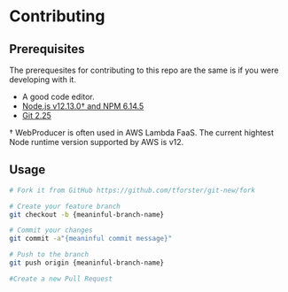 # Contributing

## Prerequisites

The prerequesites for contributing to this repo are the same is if you were developing with it.

- A good code editor.
- [Node.js v12.13.0&dagger; and NPM 6.14.5](https://nodejs.org/en/download/)
- [Git 2.25](https://git-scm.com/downloads)

&dagger; WebProducer is often used in AWS Lambda FaaS. The current hightest Node runtime version supported by AWS is v12.

## Usage

```sh
# Fork it from GitHub https://github.com/tforster/git-new/fork

# Create your feature branch
git checkout -b {meaninful-branch-name}

# Commit your changes
git commit -a"{meaninful commit message}"

# Push to the branch
git push origin {meaninful-branch-name}

#Create a new Pull Request
```
